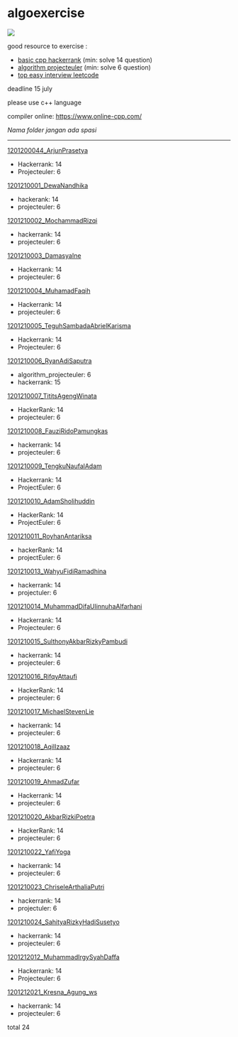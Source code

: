 # algoexercise

![](https://github.com/nursyah21/algoexercise/workflows/CodeQL/badge.svg)

good resource to exercise :
- [basic cpp hackerrank](https://www.hackerrank.com/domains/cpp?filters%5Bdifficulty%5D%5B%5D=easy)  (min: solve 14 question)
- [algorithm projecteuler](https://projecteuler.net/archives) (min: solve 6 question)
- [top easy interview leetcode](https://leetcode.com/explore/interview/card/top-interview-questions-easy/)

deadline 15 july

please use c++ language

compiler online: https://www.online-cpp.com/

*Nama folder jangan ada spasi*

---

[1201200044_ArjunPrasetya](1201200044_ArjunPrasetya)
- Hackerrank: 14
- Projecteuler: 6

[1201210001_DewaNandhika](1201210001_DewaNandhika)
- hackerank: 14
- projecteuler: 6

[1201210002_MochammadRizqi](1201210002_MochammadRizqi)
- hackerrank: 14
- projecteuler: 6

[1201210003_DamasyaIne](1201210003_DamasyaIne)
- Hackerrank: 14
- projecteuler: 6

[1201210004_MuhamadFaqih](1201210004_MuhamadFaqih)
- Hackerrank: 14
- projecteuler: 6

[1201210005_TeguhSambadaAbrielKarisma](1201210005_TeguhSambadaAbrielKarisma)
- Hackerrank: 14
- Projecteuler: 6

[1201210006_RyanAdiSaputra](1201210006_RyanAdiSaputra)
- algorithm_projecteuler: 6
- hackerrank: 15

[1201210007_TititsAgengWinata](1201210007_TititsAgengWinata)
- HackerRank: 14
- projecteuler: 6

[1201210008_FauziRidoPamungkas](1201210008_FauziRidoPamungkas)
- hackerrank: 14
- projecteuler: 6

[1201210009_TengkuNaufalAdam](1201210009_TengkuNaufalAdam)
- Hackerrank: 14
- ProjectEuler: 6

[1201210010_AdamSholihuddin](1201210010_AdamSholihuddin)
- HackerRank: 14
- ProjectEuler: 6

[1201210011_RoyhanAntariksa](1201210011_RoyhanAntariksa)
- hackerRank: 14
- projectEuler: 6

[1201210013_WahyuFidiRamadhina](1201210013_WahyuFidiRamadhina)
- hackerrank: 14
- projectuler: 6

[1201210014_MuhammadDifaUlinnuhaAlfarhani](1201210014_MuhammadDifaUlinnuhaAlfarhani)
- Hackerrank: 14
- Projecteuler: 6

[1201210015_SulthonyAkbarRizkyPambudi](1201210015_SulthonyAkbarRizkyPambudi)
- hackerrank: 14
- projecteuler: 6

[1201210016_RifqyAttaufi](1201210016_RifqyAttaufi)
- HackerRank: 14
- projecteuler: 6

[1201210017_MichaelStevenLie](1201210017_MichaelStevenLie)
- hackerrank: 14
- projecteuler: 6

[1201210018_AqilIzaaz](1201210018_AqilIzaaz)
- Hackerrank: 14
- projecteuler: 6

[1201210019_AhmadZufar](1201210019_AhmadZufar)
- Hackerrank: 14
- projecteuler: 6

[1201210020_AkbarRizkiPoetra](1201210020_AkbarRizkiPoetra)
- HackerRank: 14
- projecteuler: 6

[1201210022_YafiYoga](1201210022_YafiYoga)
- hackerrank: 14
- projecteuler: 6

[1201210023_ChriseleArthaliaPutri](1201210023_ChriseleArthaliaPutri)
- hackerrank: 14
- projectuler: 6

[1201210024_SahityaRizkyHadiSusetyo](1201210024_SahityaRizkyHadiSusetyo)
- hackerrank: 14
- projecteuler: 6

[1201212012_MuhammadIrgySyahDaffa](1201212012_MuhammadIrgySyahDaffa)
- Hackerrank: 14
- Projecteuler: 6

[1201212021_Kresna_Agung_ws](1201212021_Kresna_Agung_ws)
- hackerrank: 14
- projecteuler: 6

total 24
